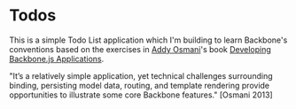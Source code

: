 Todos
=====

This is a simple Todo List application which I'm building to learn Backbone's 
conventions based on the exercises in [Addy Osmani](http://addyosmani.com/blog/ "Blog")'s book
[Developing Backbone.js Applications](http://addyosmani.github.io/backbone-fundamentals/).

"It’s a relatively simple application, yet technical challenges surrounding binding, persisting model data, routing, and template rendering provide opportunities to illustrate some core Backbone features." [Osmani 2013] 